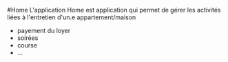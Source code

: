 #Home
L'application Home est application qui permet de gérer les activités liées à l'entretien d'un.e appartement/maison
- payement du loyer
- soirées
- course
- ...
